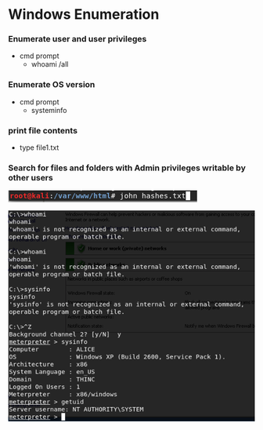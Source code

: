 # Windows Enumeration

### Enumerate user and user privileges

* cmd prompt
  * whoami /all

### Enumerate OS version

* cmd prompt
  * systeminfo

### print file contents

* type file1.txt

### Search for files and folders with Admin privileges writable by other users

![](../../.gitbook/assets/image%20%2833%29.png)

![](../../.gitbook/assets/image%20%2829%29.png)





